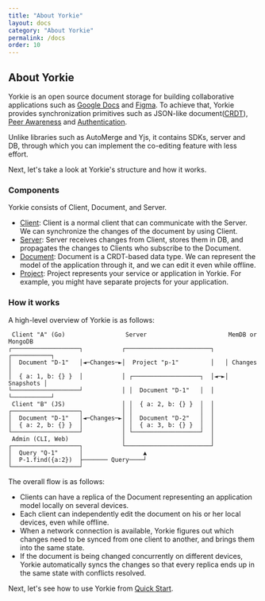 ```yaml
---
title: "About Yorkie"
layout: docs
category: "About Yorkie"
permalink: /docs
order: 10
---
```


## About Yorkie

Yorkie is an open source document storage for building collaborative applications such as [Google Docs](https://docs.google.com/) and [Figma](https://www.figma.com/). To achieve that, Yorkie provides synchronization primitives such as JSON-like document([CRDT](https://crdt.tech/)), [Peer Awareness](/docs/peer-awareness) and [Authentication](/docs/auth-webhook).

Unlike libraries such as AutoMerge and Yjs, it contains SDKs, server and DB, through which you can implement the co-editing feature with less effort.

Next, let's take a look at Yorkie's structure and how it works.

### Components

Yorkie consists of Client, Document, and Server.

- [Client](/docs/js-sdk#client): Client is a normal client that can communicate with the Server. We can synchronize the changes of the document by using Client.
- [Server](/docs/server): Server receives changes from Client, stores them in DB, and propagates the changes to Clients who subscribe to the Document.
- [Document](/docs/js-sdk#document): Document is a CRDT-based data type. We can represent the model of the application through it, and we can edit it even while offline.
- [Project](/docs/project): Project represents your service or application in Yorkie. For example, you might have separate projects for your application.

### How it works

A high-level overview of Yorkie is as follows:

```
 Client "A" (Go)                 Server                       MemDB or MongoDB
┌───────────────────┐           ┌────────────────────────┐   ┌───────────┐
│  Document "D-1"   │◄─Changes─►│  Project "p-1"         │   │ Changes   │
│  { a: 1, b: {} }  │           │ ┌───────────────────┐  │◄─►│ Snapshots │
└───────────────────┘           │ │  Document "D-1"   │  │   └───────────┘
 Client "B" (JS)                │ │  { a: 2, b: {} }  │  │
┌───────────────────┐           │ │                   │  │
│  Document "D-1"   │◄─Changes─►│ │  Document "D-2"   │  │
│  { a: 2, b: {} }  │           │ │  { a: 3, b: {} }  │  │
└───────────────────┘           │ └───────────────────┘  │
 Admin (CLI, Web)               │                        │
┌───────────────────┐           └────────────────────────┘
│  Query "Q-1"      │                 ▲
│  P-1.find({a:2})  ├─────── Query────┘
└───────────────────┘
```

The overall flow is as follows:

 - Clients can have a replica of the Document representing an application model locally on several devices.
 - Each client can independently edit the document on his or her local devices, even while offline.
 - When a network connection is available, Yorkie figures out which changes need to be synced from one client to another, and brings them into the same state.
 - If the document is being changed concurrently on different devices, Yorkie automatically syncs the changes so that every replica ends up in the same state with conflicts resolved.

Next, let's see how to use Yorkie from [Quick Start](/docs/quick-start).
